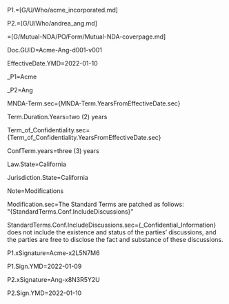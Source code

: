 P1.=[G/U/Who/acme_incorporated.md]

P2.=[G/U/Who/andrea_ang.md]

=[G/Mutual-NDA/PO/Form/Mutual-NDA-coverpage.md]

Doc.GUID=Acme-Ang-d001-v001

EffectiveDate.YMD=2022-01-10

_P1=Acme

_P2=Ang

MNDA-Term.sec={MNDA-Term.YearsFromEffectiveDate.sec}

Term.Duration.Years=two (2) years

Term_of_Confidentiality.sec={Term_of_Confidentiality.YearsFromEffectiveDate.sec}

ConfTerm.years=three (3) years

Law.State=California

Jurisdiction.State=California

Note=Modifications

Modification.sec=The Standard Terms are patched as follows: <br>"{StandardTerms.Conf.IncludeDiscussions}"

StandardTerms.Conf.IncludeDiscussions.sec={_Confidential_Information} does not include the existence and status of the parties’ discussions, and the parties are free to disclose the fact and substance of these discussions.

P1.xSignature=Acme-x2L5N7M6

P1.Sign.YMD=2022-01-09

P2.xSignature=Ang-x8N3R5Y2U

P2.Sign.YMD=2022-01-10